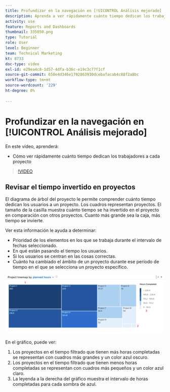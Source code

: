 ```yaml
---
title: Profundizar en la navegación en [!UICONTROL Análisis mejorado]
description: Aprenda a ver rápidamente cuánto tiempo dedican los trabajadores a cada proyecto en Workfront.
activity: use
feature: Reports and Dashboards
thumbnail: 335050.png
type: Tutorial
role: User
level: Beginner
team: Technical Marketing
kt: 8733
doc-type: video
exl-id: e29ea4c8-1d57-4dfa-b36c-e19c3c77f1cf
source-git-commit: 650e4d346e1792863930dcebafacab4c88f2a8bc
workflow-type: tm+mt
source-wordcount: '229'
ht-degree: 0%

---
```


# Profundizar en la navegación en [!UICONTROL Análisis mejorado]

En este vídeo, aprenderá:

* Cómo ver rápidamente cuánto tiempo dedican los trabajadores a cada proyecto

>[!VIDEO](https://video.tv.adobe.com/v/335050/?quality=12&learn=on)

## Revisar el tiempo invertido en proyectos

El diagrama de árbol del proyecto le permite comprender cuánto tiempo dedican los usuarios a un proyecto. Los cuadros representan proyectos. El tamaño de la casilla muestra cuánto tiempo se ha invertido en el proyecto en comparación con otros proyectos. Cuanto más grande sea la caja, más tiempo se invierte.

Ver esta información le ayuda a determinar:

* Prioridad de los elementos en los que se trabaja durante el intervalo de fechas seleccionado.
* En qué están pasando el tiempo los usuarios.
* Si los usuarios se centran en las cosas correctas.
* Cuánto ha cambiado el ámbito de un proyecto durante ese período de tiempo en el que se selecciona un proyecto específico.

![Imagen que muestra un diagrama del proyecto con números en las áreas descritas en las viñetas de abajo](assets/section-2-7.png)

En el gráfico, puede ver:

1. Los proyectos en el tiempo filtrado que tienen más horas completadas se representan con cuadros más grandes y un color azul oscuro.
1. Los proyectos en el tiempo filtrado que tienen menos horas completadas se representan con cuadros más pequeños y un color azul claro.
1. La leyenda a la derecha del gráfico muestra el intervalo de horas completadas para cada sombra de azul.
